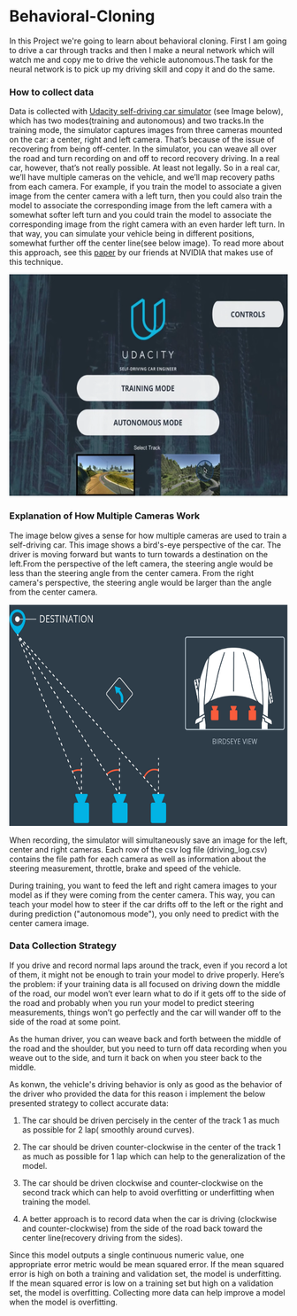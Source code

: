 # Behavioral-Cloning
In this Project we're going to learn about behavioral cloning. First I am going to drive a car through tracks and then I make a neural network which will watch me and copy me to drive the vehicle autonomous.The task for the neural network is to pick up my driving skill and copy it and do the same.


### How to collect data

Data is collected with [Udacity self-driving car simulator](https://github.com/udacity/self-driving-car-sim) (see Image below), which has two modes(training and autonomous) and two tracks.In the training mode, the simulator captures images from three cameras mounted on the car: a center, right and left camera. That’s because of the issue of recovering from being off-center. In the simulator, you can weave all over the road and turn recording on and off to record recovery driving. In a real car, however, that’s not really possible. At least not legally. So in a real car, we’ll have multiple cameras on the vehicle, and we’ll map recovery paths from each camera. For example, if you train the model to associate a given image from the center camera with a left turn, then you could also train the model to associate the corresponding image from the left camera with a somewhat softer left turn and you could train the model to associate the corresponding image from the right camera with an even harder left turn. In that way, you can simulate your vehicle being in different positions, somewhat further off the center line(see below image). To read more about this approach, see this [paper](http://images.nvidia.com/content/tegra/automotive/images/2016/solutions/pdf/end-to-end-dl-using-px.pdf) by our friends at NVIDIA that makes use of this technique.



<p align="center"> <img src="./img/2.PNG" style="right;" alt=" udacity self-driving car simulator" width="600" height="400"> </p> 

### Explanation of How Multiple Cameras Work

The image below gives a sense for how multiple cameras are used to train a self-driving car. This image shows a bird's-eye perspective of the car. The driver is moving forward but wants to turn towards a destination on the left.From the perspective of the left camera, the steering angle would be less than the steering angle from the center camera. From the right camera's perspective, the steering angle would be larger than the angle from the center camera. 



<p align="center"> <img src="./img/1.PNG" style="right;" alt=" Explanation of How Multiple Cameras Work" width="600" height="400"> </p> 


When recording, the simulator will simultaneously save an image for the left, center and right cameras. Each row of the csv log file (driving_log.csv) contains the file path for each camera as well as information about the steering measurement, throttle, brake and speed of the vehicle.

During training, you want to feed the left and right camera images to your model as if they were coming from the center camera. This way, you can teach your model how to steer if the car drifts off to the left or the right and during prediction ("autonomous mode"), you only need to predict with the center camera image.


### Data Collection Strategy

If you drive and record normal laps around the track, even if you record a lot of them, it might not be enough to train your model to drive properly. Here’s the problem: if your training data is all focused on driving down the middle of the road, our model won’t ever learn what to do if it gets off to the side of the road and probably when you run your model to predict steering measurements, things won’t go perfectly and the car will wander off to the side of the road at some point.

As the human driver, you can weave back and forth between the middle of the road and the shoulder, but you need to turn off data recording when you weave out to the side, and turn it back on when you steer back to the middle.

As konwn, the vehicle's driving behavior is only as good as the behavior of the driver who provided the data for this reason i implement the below presented strategy to collect accurate data:

1. The car should be driven percisely in the center of the track 1 as much as possible for 2 lap( smoothly around curves).
    
2. The car should be driven counter-clockwise in the center of  the track 1 as much as possible for 1 lap which can help to the generalization of the model.
    
3. The car should be driven clockwise and counter-clockwise on the second track which can help to avoid overfitting or underfitting when training the model.
    
4. A better approach is to record data when the car is driving (clockwise and counter-clockwise) from the side of the road back toward the center line(recovery driving from the sides).
    
    

Since this model outputs a single continuous numeric value, one appropriate error metric would be mean squared error. If the mean squared error is high on both a training and validation set, the model is underfitting. If the mean squared error is low on a training set but high on a validation set, the model is overfitting. Collecting more data can help improve a model when the model is overfitting.



